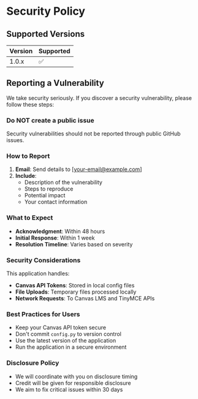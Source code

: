 # Security Policy

## Supported Versions

| Version | Supported          |
| ------- | ------------------ |
| 1.0.x   | :white_check_mark: |

## Reporting a Vulnerability

We take security seriously. If you discover a security vulnerability, please follow these steps:

### Do NOT create a public issue

Security vulnerabilities should not be reported through public GitHub issues.

### How to Report

1. **Email**: Send details to [your-email@example.com]
2. **Include**:
   - Description of the vulnerability
   - Steps to reproduce
   - Potential impact
   - Your contact information

### What to Expect

- **Acknowledgment**: Within 48 hours
- **Initial Response**: Within 1 week
- **Resolution Timeline**: Varies based on severity

### Security Considerations

This application handles:
- **Canvas API Tokens**: Stored in local config files
- **File Uploads**: Temporary files processed locally
- **Network Requests**: To Canvas LMS and TinyMCE APIs

### Best Practices for Users

- Keep your Canvas API token secure
- Don't commit `config.py` to version control
- Use the latest version of the application
- Run the application in a secure environment

### Disclosure Policy

- We will coordinate with you on disclosure timing
- Credit will be given for responsible disclosure
- We aim to fix critical issues within 30 days
